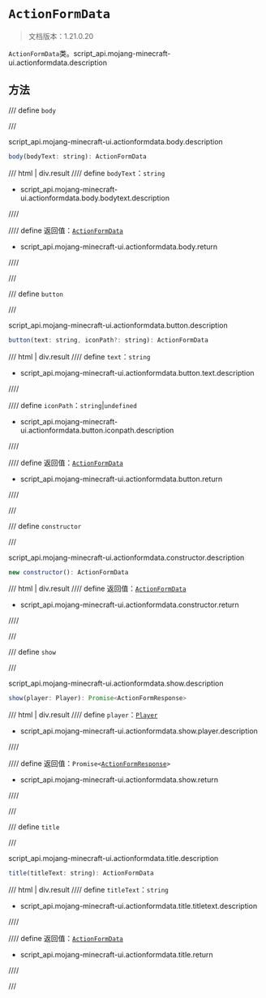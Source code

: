 # `ActionFormData`

> 文档版本：1.21.0.20

`ActionFormData`类。script_api.mojang-minecraft-ui.actionformdata.description

## 方法

/// define
`body`


///

script_api.mojang-minecraft-ui.actionformdata.body.description

```js
body(bodyText: string): ActionFormData
```

/// html | div.result
//// define
`bodyText`：`string`

- script_api.mojang-minecraft-ui.actionformdata.body.bodytext.description


////

//// define
返回值：[`ActionFormData`](./actionformdata.md)

- script_api.mojang-minecraft-ui.actionformdata.body.return


////

///


/// define
`button`


///

script_api.mojang-minecraft-ui.actionformdata.button.description

```js
button(text: string, iconPath?: string): ActionFormData
```

/// html | div.result
//// define
`text`：`string`

- script_api.mojang-minecraft-ui.actionformdata.button.text.description


////

//// define
`iconPath`：`string`|`undefined`

- script_api.mojang-minecraft-ui.actionformdata.button.iconpath.description


////

//// define
返回值：[`ActionFormData`](./actionformdata.md)

- script_api.mojang-minecraft-ui.actionformdata.button.return


////

///


/// define
`constructor`


///

script_api.mojang-minecraft-ui.actionformdata.constructor.description

```js
new constructor(): ActionFormData
```

/// html | div.result
//// define
返回值：[`ActionFormData`](./actionformdata.md)

- script_api.mojang-minecraft-ui.actionformdata.constructor.return


////

///


/// define
`show`


///

script_api.mojang-minecraft-ui.actionformdata.show.description

```js
show(player: Player): Promise<ActionFormResponse>
```

/// html | div.result
//// define
`player`：[`Player`](../../server/0.1.0/player.md)

- script_api.mojang-minecraft-ui.actionformdata.show.player.description


////

//// define
返回值：<code>Promise&lt;<a href="../actionformresponse/">ActionFormResponse</a>&gt;</code>

- script_api.mojang-minecraft-ui.actionformdata.show.return


////

///


/// define
`title`


///

script_api.mojang-minecraft-ui.actionformdata.title.description

```js
title(titleText: string): ActionFormData
```

/// html | div.result
//// define
`titleText`：`string`

- script_api.mojang-minecraft-ui.actionformdata.title.titletext.description


////

//// define
返回值：[`ActionFormData`](./actionformdata.md)

- script_api.mojang-minecraft-ui.actionformdata.title.return


////

///

